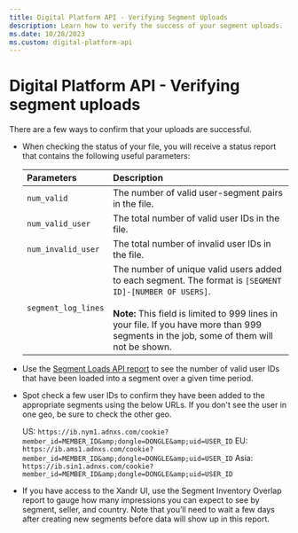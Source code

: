 ```yaml
---
title: Digital Platform API - Verifying Segment Uploads
description: Learn how to verify the success of your segment uploads.
ms.date: 10/28/2023
ms.custom: digital-platform-api
---
```


# Digital Platform API - Verifying segment uploads

There are a few ways to confirm that your uploads are successful.

- When checking the status of your file, you will receive a status report that contains the following useful parameters:

  | Parameters | Description |
  |:---|:---|
  | `num_valid` | The number of valid user-segment pairs in the file. |
  | `num_valid_user` | The total number of valid user IDs in the file. |
  | `num_invalid_user` | The total number of invalid user IDs in the file. |
  | `segment_log_lines` | The number of unique valid users added to each segment. The format is `[SEGMENT ID]-[NUMBER OF USERS]`. <br><br>**Note:** This field is limited to 999 lines in your file. If you have more than 999 segments in the job, some of them will not be shown. |
- Use the [Segment Loads API report](segment-loads-report.md) to see the number of valid user IDs that have been loaded into a segment over a given time period.
- Spot check a few user IDs to confirm they have been added to the appropriate segments using the below URLs. If you don't see the user in one geo, be sure to check the other geo.

  US: `https://ib.nym1.adnxs.com/cookie?member_id=MEMBER_ID&amp;dongle=DONGLE&amp;uid=USER_ID`
  EU: `https://ib.ams1.adnxs.com/cookie?member_id=MEMBER_ID&amp;dongle=DONGLE&amp;uid=USER_ID`
  Asia: `https://ib.sin1.adnxs.com/cookie?member_id=MEMBER_ID&amp;dongle=DONGLE&amp;uid=USER_ID`
- If you have access to the Xandr UI, use the Segment Inventory Overlap report to gauge how many impressions you can expect to see by segment, seller, and country. Note that you’ll need to wait a few days after creating new segments before data will show up in this report.
